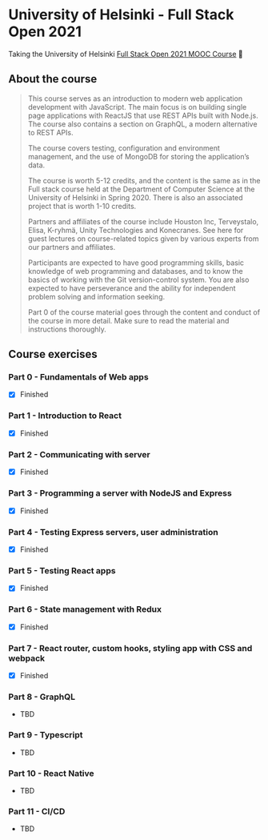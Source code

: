 # University of Helsinki - Full Stack Open 2021
Taking the University of Helsinki [Full Stack Open 2021 MOOC Course](https://fullstackopen.com/en) 💪

## About the course
> This course serves as an introduction to modern web application development with JavaScript. The main focus is on building single page applications with ReactJS that use REST APIs built with Node.js. The course also contains a section on GraphQL, a modern alternative to REST APIs.
>
> The course covers testing, configuration and environment management, and the use of MongoDB for storing the application’s data.
>
> The course is worth 5-12 credits, and the content is the same as in the Full stack course held at the Department of Computer Science at the University of Helsinki in Spring 2020. There is also an associated project that is worth 1-10 credits.
>
> Partners and affiliates of the course include Houston Inc, Terveystalo, Elisa, K-ryhmä, Unity Technologies and Konecranes. See here for guest lectures on course-related topics given by various experts from our partners and affiliates.
>
> Participants are expected to have good programming skills, basic knowledge of web programming and databases, and to know the basics of working with the Git version-control system. You are also expected to have perseverance and the ability for independent problem solving and information seeking.
>
> Part 0 of the course material goes through the content and conduct of the course in more detail. Make sure to read the material and instructions thoroughly.

## Course exercises
### Part 0 - Fundamentals of Web apps
- [x] Finished

### Part 1 - Introduction to React
- [x] Finished

### Part 2 - Communicating with server
- [x] Finished

### Part 3 - Programming a server with NodeJS and Express
- [x] Finished

### Part 4 - Testing Express servers, user administration
- [x] Finished

### Part 5 - Testing React apps
- [x] Finished

### Part 6 - State management with Redux
- [x] Finished

### Part 7 - React router, custom hooks, styling app with CSS and webpack
- [x] Finished

### Part 8 - GraphQL
- TBD

### Part 9 - Typescript
- TBD

### Part 10 - React Native
- TBD

### Part 11 - CI/CD
- TBD
